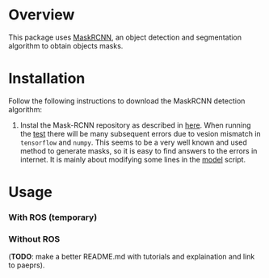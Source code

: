 # Overview

This package uses [MaskRCNN](https://github.com/matterport/Mask_RCNN/tree/master), an object detection and segmentation algorithm to obtain objects masks.


# Installation

Follow the following instructions to download the MaskRCNN detection algorithm:

1. Instal the Mask-RCNN repository as described in [here](https://github.com/matterport/Mask_RCNN#installation). When running the [test](./object_detection/test/test_maskRCNN.py) there will be many subsequent errors due to vesion mismatch in `tensorflow` and `numpy`. This seems to be a very well known and used method to generate masks, so it is easy to find answers to the errors in internet. It is mainly about modifying some lines in the [model](https://github.com/matterport/Mask_RCNN/blob/3deaec5d902d16e1daf56b62d5971d428dc920bc/mrcnn/model.py) script.



# Usage


### With ROS (temporary)


### Without ROS


(**TODO**: make a better README.md with tutorials and explaination and link to paeprs).
